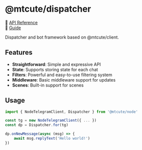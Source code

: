 # @mtcute/dispatcher

📖 [API Reference](https://ref.mtcute.dev/modules/_mtcute_dispatcher.html)  
🧐 [Guide](https://mtcute.dev/guide/dispatcher/intro.html)

Dispatcher and bot framework based on @mtcute/client.

## Features
- **Straightforward**: Simple and expressive API
- **State**: Supports storing state for each chat
- **Filters**: Powerful and easy-to-use filtering system
- **Middleware**: Basic middleware support for updates
- **Scenes**: Built-in support for scenes

## Usage

```ts
import { NodeTelegramClient, Dispatcher } from '@mtcute/node'

const tg = new NodeTelegramClient({ ... })
const dp = Dispatcher.for(tg)

dp.onNewMessage(async (msg) => {
    await msg.replyText('Hello world!')
})
```
